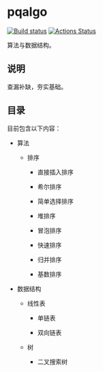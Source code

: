 # pqalgo

[![Build status](https://ci.appveyor.com/api/projects/status/gtji06d9u8bhocrc?svg=true)](https://ci.appveyor.com/project/paoqi1997/pqalgo)
[![Actions Status](https://github.com/paoqi1997/pqalgo/workflows/CI/badge.svg)](https://github.com/paoqi1997/pqalgo/actions?query=workflow%3ACI)

算法与数据结构。

## 说明

查漏补缺，夯实基础。

## 目录

目前包含以下内容：

+ 算法

    + 排序

        + 直接插入排序

        + 希尔排序

        + 简单选择排序

        + 堆排序

        + 冒泡排序

        + 快速排序

        + 归并排序

        + 基数排序

+ 数据结构

    + 线性表

        + 单链表

        + 双向链表

    + 树

        + 二叉搜索树
